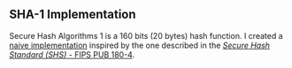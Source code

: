 ## SHA-1 Implementation

Secure Hash Algorithms 1 is a 160 bits (20 bytes) hash function.
I created a [naive implementation](/sha1.c) inspired by the one described in the [*Secure Hash Standard (SHS)* -  FIPS PUB 180-4](https://nvlpubs.nist.gov/nistpubs/fips/nist.fips.180-4.pdf).
